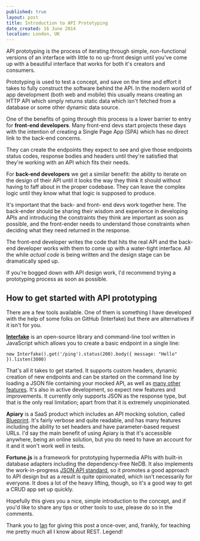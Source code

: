 ```yaml
---
published: true
layout: post
title: Introduction to API Prototyping
date_created: 16 June 2014
location: London, UK
---
```


API prototyping is the process of iterating through simple, non-functional versions of an interface with little to no up-front design until you've come up with a beautiful interface that works for both it's creators and consumers.

Prototyping is used to test a concept, and save on the time and effort it takes to fully construct the software behind the API. In the modern world of app development (both web and mobile) this usually means creating an HTTP API which simply returns static data which isn't fetched from a database or some other dynamic data source.

One of the benefits of going through this process is a lower barrier to entry for **front-end developers**. Many front-end devs start projects these days with the intention of creating a Single Page App (SPA) which has no direct link to the back-end concerns.

They can create the endpoints they expect to see and give those endpoints status codes, response bodies and headers until they're satisfied that they're working with an API which fits their needs.

For **back-end developers** we get a similar benefit: the ability to iterate on the design of their API until it looks the way they think it should without having to faff about in the proper codebase. They can leave the complex logic until they know what that logic is supposed to produce.

It's important that the back- and front- end devs work together here. The back-ender should be sharing their wisdom and experience in developing APIs and introducing the constraints they think are important as soon as possible, and the front-ender needs to understand those constraints when deciding what they need returned in the response.

The front-end developer writes the code that hits the real API and the back-end developer works with them to come up with a water-tight interface. All the while *actual code* is being written and the design stage can be dramatically sped up.

If you're bogged down with API design work, I'd recommend trying a prototyping process as soon as possible.

## How to get started with API prototyping

There are a few tools available. One of them is something I have developed with the help of some folks on GitHub (Interfake) but there are alternatives if it isn't for you.

**[Interfake](https://github.com/basicallydan/interfake)** is an open-source library and command-line tool written in JavaScript which allows you to create a basic endpoint in a single line:

```new Interfake().get('/ping').status(200).body({ message: "Hello" }).listen(3000)```

That's all it takes to get started. It supports custom headers, dynamic creation of new endpoints and can be started on the command line by loading a JSON file containing your mocked API, as well as [many other features](https://github.com/basicallydan/interfake#api). It's also in active development, so expect new features and improvements. It currently only supports JSON as the response type, but that is the only real limitation; apart from that it is extremely unopinionated.

**Apiary** is a SaaS product which includes an API mocking solution, called [Blueprint](http://apiary.io/blueprint). It's fairly verbose and quite readable, and has many features including the ability to set headers and have parameter-based request URLs. I'd say the main benefit of using Apiary is that it's accessible anywhere, being an online solution, but you do need to have an account for it and it won't work well in tests.

**Fortune.js** is a framework for prototyping hypermedia APIs with built-in database adapters including the dependency-free NeDB. It also implements the work-in-progress [JSON API standard](http://jsonapi.org/), so it promotes a good approach to API design but as a result is quite opinionated, which isn't necessarily for everyone. It does a lot of the heavy lifting, though, so it's a good way to get a CRUD app set up quickly.

Hopefully this gives you a nice, simple introduction to the concept, and if you'd like to share any tips or other tools to use, please do so in the comments.

Thank you to [Ian](https://twitter.com/icooper) for giving this post a once-over, and, frankly, for teaching me pretty much all I know about REST. Legend!
